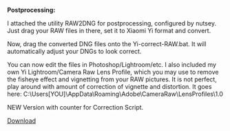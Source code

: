 **Postprocessing:**

I attached the utility RAW2DNG for postprocessing, configured by nutsey.
Just drag your RAW files in there, set it to Xiaomi Yi format and convert.

Now, drag the converted DNG files onto the Yi-correct-RAW.bat.
It will automatically adjust your DNGs to look correct.

You can now edit the files in Photoshop/Lightroom/etc.
I also included my own Yi Lightroom/Camera Raw Lens Profile,
which you may use to remove the fisheye effect and vignetting from your RAW pictures.
It is not perfect, play around with amount of correction of vignette and distortion.
It goes here:
C:\Users\[YOU]\AppData\Roaming\Adobe\CameraRaw\LensProfiles\1.0


NEW Version with counter for Correction Script.

[Download](http://www.fatpigtures.com/software/XiaomiYiRAW-v2.zip)